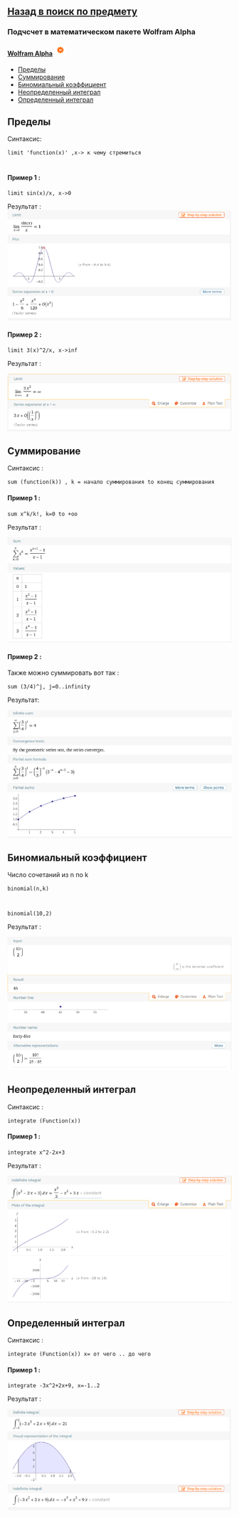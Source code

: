 ## [Назад в поиск по предмету](https://github.com/ifanzilka/Mathematics_KPFU/blob/master/links/mathematical-analysis.md)

### Подчсчет в математическом пакете Wolfram Alpha
#### [Wolfram Alpha](https://www.wolframalpha.com/) ![](https://github.com/ifanzilka/Mathematics_KPFU/blob/master/links/books_mathematical_analysis/wolfram/img/wolfram.png)

* [Пределы](#пределы)
* [Суммирование](#суммирование)
* [Биномиальный коэффициент](#биномиальный-коэффициент)
* [Неопределенный интеграл](#неопределенный-интеграл)
* [Определенный интеграл](#определенный-интеграл)

## Пределы 
  Синтаксис:
 
    limit 'function(x)' ,x-> к чему стремиться
#
#### Пример 1 :
    
    limit sin(x)/x, x->0
Результат :    
![Альтернативный текст](https://github.com/ifanzilka/Mathematics_KPFU/blob/master/links/books_mathematical_analysis/wolfram/img/image.png)

#### Пример 2 :
    
    limit 3(x)^2/x, x->inf
Результат :  

![Альтернативный текст](https://github.com/ifanzilka/Mathematics_KPFU/blob/master/links/books_mathematical_analysis/wolfram/img/Screenshot_20201006_195710.png)
##  Суммирование
Синтаксис :
    
    sum (function(k)) , k = начало суммирования to конец суммирования
#### Пример 1 :   
    sum x^k/k!, k=0 to +oo
Результат :

![Альтернативный текст](https://github.com/ifanzilka/Mathematics_KPFU/blob/master/links/books_mathematical_analysis/wolfram/img/Screenshot_20201006_203634.png)    
#### Пример 2 :
Также можно суммировать вот так :

    sum (3/4)^j, j=0..infinity
Результат:

![Альтернативный текст](https://github.com/ifanzilka/Mathematics_KPFU/blob/master/links/books_mathematical_analysis/wolfram/img/Screenshot_20201006_204616.png "Сумма" )

##  Биномиальный коэффициент
Число сочетаний из n по k 

    binomial(n,k)
#
    binomial(10,2)
Результат :

![](https://github.com/ifanzilka/Mathematics_KPFU/blob/master/links/books_mathematical_analysis/wolfram/img/binomial.png)
    
##  Неопределенный интеграл

Синтаксис :

    integrate (Function(x))
#### Пример 1 :   
    integrate x^2-2x+3
Результат :

![](https://github.com/ifanzilka/Mathematics_KPFU/blob/master/links/books_mathematical_analysis/wolfram/img/integrate.png)

## Определенный интеграл

Синтаксис :

    integrate (Function(x)) x= от чего .. до чего
#### Пример 1 :   
    integrate -3x^2+2x+9, x=-1..2
Результат :

![](https://github.com/ifanzilka/Mathematics_KPFU/blob/master/links/books_mathematical_analysis/wolfram/img/integrate3.png)

